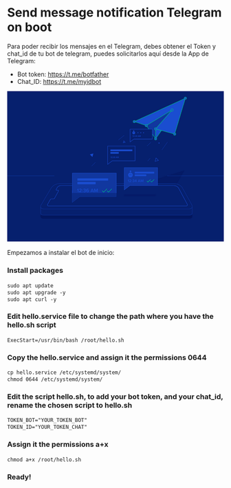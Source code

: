 # Send message notification Telegram on boot
Para poder recibir los mensajes en el Telegram, debes obtener el Token y chat_id de tu bot de telegram, puedes solicitarlos aquí desde la App de Telegram:
- Bot token: https://t.me/botfather
- Chat_ID: https://t.me/myidbot

![alt text](https://github.com/JuanRodenas/HelloSystemBoot/blob/main/hellotelegram.png)

Empezamos a instalar el bot de inicio:
### Install packages
~~~~
sudo apt update
sudo apt upgrade -y
sudo apt curl -y
~~~~

### Edit hello.service file to change the path where you have the hello.sh script
~~~~
ExecStart=/usr/bin/bash	/root/hello.sh
~~~~
### Copy the hello.service and assign it the permissions 0644
~~~~
cp hello.service /etc/systemd/system/
chmod 0644 /etc/systemd/system/
~~~~
### Edit the script hello.sh, to add your bot token, and your chat_id, rename the chosen script to hello.sh
~~~~
TOKEN_BOT="YOUR_TOKEN_BOT"
TOKEN_ID="YOUR_TOKEN_CHAT"
~~~~
### Assign it the permissions a+x
~~~~
chmod a+x /root/hello.sh
~~~~
### Ready!
